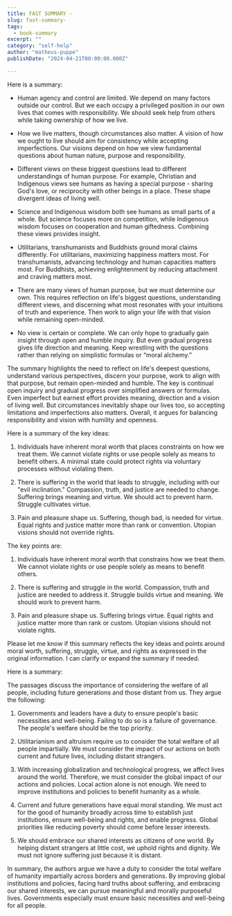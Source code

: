 ```yaml
---
title: FAST SUMMARY - 
slug: fast-summary-
tags: 
  - book-summary
excerpt: ""
category: "self-help"
author: "matheus-puppe"
publishDate: "2024-04-21T00:00:00.000Z"

---
```



 Here is a summary:

- Human agency and control are limited. We depend on many factors outside our control. But we each occupy a privileged position in our own lives that comes with responsibility. We should seek help from others while taking ownership of how we live.

- How we live matters, though circumstances also matter. A vision of how we ought to live should aim for consistency while accepting imperfections. Our visions depend on how we view fundamental questions about human nature, purpose and responsibility. 

- Different views on these biggest questions lead to different understandings of human purpose. For example, Christian and Indigenous views see humans as having a special purpose - sharing God's love, or reciprocity with other beings in a place. These shape divergent ideas of living well.

- Science and Indigenous wisdom both see humans as small parts of a whole. But science focuses more on competition, while Indigenous wisdom focuses on cooperation and human giftedness. Combining these views provides insight. 

- Utilitarians, transhumanists and Buddhists ground moral claims differently. For utilitarians, maximizing happiness matters most. For transhumanists, advancing technology and human capacities matters most. For Buddhists, achieving enlightenment by reducing attachment and craving matters most.

- There are many views of human purpose, but we must determine our own. This requires reflection on life's biggest questions, understanding different views, and discerning what most resonates with your intuitions of truth and experience. Then work to align your life with that vision while remaining open-minded.

- No view is certain or complete. We can only hope to gradually gain insight through open and humble inquiry. But even gradual progress gives life direction and meaning. Keep wrestling with the questions rather than relying on simplistic formulas or “moral alchemy.”

The summary highlights the need to reflect on life's deepest questions, understand various perspectives, discern your purpose, work to align with that purpose, but remain open-minded and humble. The key is continual open inquiry and gradual progress over simplified answers or formulas. Even imperfect but earnest effort provides meaning, direction and a vision of living well. But circumstances inevitably shape our lives too, so accepting limitations and imperfections also matters. Overall, it argues for balancing responsibility and vision with humility and openness.

 Here is a summary of the key ideas:

1) Individuals have inherent moral worth that places constraints on how we treat them. We cannot violate rights or use people solely as means to benefit others. A minimal state could protect rights via voluntary processes without violating them.

2) There is suffering in the world that leads to struggle, including with our "evil inclination." Compassion, truth, and justice are needed to change. Suffering brings meaning and virtue. We should act to prevent harm. Struggle cultivates virtue. 

3) Pain and pleasure shape us. Suffering, though bad, is needed for virtue. Equal rights and justice matter more than rank or convention. Utopian visions should not override rights.

The key points are:

1) Individuals have inherent moral worth that constrains how we treat them. We cannot violate rights or use people solely as means to benefit others.

2) There is suffering and struggle in the world. Compassion, truth and justice are needed to address it. Struggle builds virtue and meaning. We should work to prevent harm.

3) Pain and pleasure shape us. Suffering brings virtue. Equal rights and justice matter more than rank or custom. Utopian visions should not violate rights.

Please let me know if this summary reflects the key ideas and points around moral worth, suffering, struggle, virtue, and rights as expressed in the original information. I can clarify or expand the summary if needed.

 Here is a summary:

The passages discuss the importance of considering the welfare of all people, including future generations and those distant from us. They argue the following:

1) Governments and leaders have a duty to ensure people's basic necessities and well-being. Failing to do so is a failure of governance. The people's welfare should be the top priority. 

2) Utilitarianism and altruism require us to consider the total welfare of all people impartially. We must consider the impact of our actions on both current and future lives, including distant strangers. 

3) With increasing globalization and technological progress, we affect lives around the world. Therefore, we must consider the global impact of our actions and policies. Local action alone is not enough. We need to improve institutions and policies to benefit humanity as a whole.

4) Current and future generations have equal moral standing. We must act for the good of humanity broadly across time to establish just institutions, ensure well-being and rights, and enable progress. Global priorities like reducing poverty should come before lesser interests.

5) We should embrace our shared interests as citizens of one world. By helping distant strangers at little cost, we uphold rights and dignity. We must not ignore suffering just because it is distant.

In summary, the authors argue we have a duty to consider the total welfare of humanity impartially across borders and generations. By improving global institutions and policies, facing hard truths about suffering, and embracing our shared interests, we can pursue meaningful and morally purposeful lives. Governments especially must ensure basic necessities and well-being for all people.